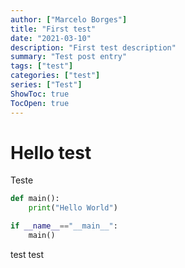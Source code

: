 ```yaml
---
author: ["Marcelo Borges"]
title: "First test"
date: "2021-03-10"
description: "First test description"
summary: "Test post entry"
tags: ["test"]
categories: ["test"]
series: ["Test"]
ShowToc: true
TocOpen: true
---
```


# Hello test

Teste

```python
def main():
    print("Hello World")

if __name__=="__main__":
    main()
```

test test
